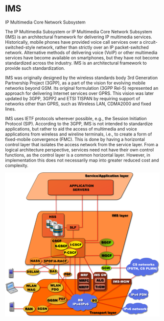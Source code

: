 # IMS


IP Multimedia Core Network Subsystem

The IP Multimedia Subsystem or IP Multimedia Core Network Subsystem
(IMS) is an architectural framework for delivering IP multimedia
services. Historically, mobile phones have provided voice call services
over a circuit-switched-style network, rather than strictly over an IP
packet-switched network. Alternative methods of delivering voice (VoIP)
or other multimedia services have become available on smartphones, but
they have not become standardized across the industry. IMS is an
architectural framework to provide such standardization.

IMS was originally designed by the wireless standards body 3rd
Generation Partnership Project (3GPP), as a part of the vision for
evolving mobile networks beyond GSM. Its original formulation (3GPP
Rel-5) represented an approach for delivering Internet services over
GPRS. This vision was later updated by 3GPP, 3GPP2 and ETSI TISPAN by
requiring support of networks other than GPRS, such as Wireless LAN,
CDMA2000 and fixed lines.

IMS uses IETF protocols wherever possible, e.g., the Session Initiation
Protocol (SIP). According to the 3GPP, IMS is not intended to
standardize applications, but rather to aid the access of multimedia and
voice applications from wireless and wireline terminals, i.e., to create
a form of fixed-mobile convergence (FMC). This is done by having a
horizontal control layer that isolates the access network from the
service layer. From a logical architecture perspective, services need
not have their own control functions, as the control layer is a common
horizontal layer. However, in implementation this does not necessarily
map into greater reduced cost and complexity.

![](./images/15204369.png?width=226)

